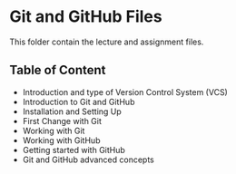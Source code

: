 # Git and GitHub Files

This folder contain the lecture and assignment files.

## Table of Content

- Introduction and type of Version Control System (VCS)
- Introduction to Git and GitHub
- Installation and Setting Up
- First Change with Git
- Working with Git
- Working with GitHub
- Getting started with GitHub
- Git and GitHub advanced concepts 
